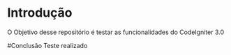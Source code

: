# Introdução
O Objetivo desse repositório é testar as funcionalidades do CodeIgniter 3.0

#Conclusão
Teste realizado
